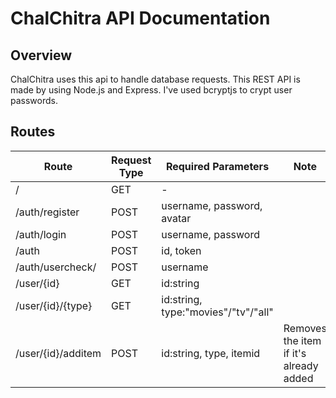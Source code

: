 # ChalChitra API Documentation
## Overview
ChalChitra uses this api to handle database requests.
This REST API is made by using Node.js and Express. I've used bcryptjs to crypt user passwords.

## Routes
| Route | Request Type | Required Parameters | Note |
|---|---|---| --- |
| / | GET | - |
| /auth/register | POST | username, password, avatar |
| /auth/login | POST | username, password |
| /auth | POST | id, token |
| /auth/usercheck/ | POST | username |
| /user/{id} | GET | id:string 
| /user/{id}/{type} | GET | id:string, type:"movies"/"tv"/"all" |
| /user/{id}/additem | POST | id:string, type, itemid | Removes the item if it's already added |

